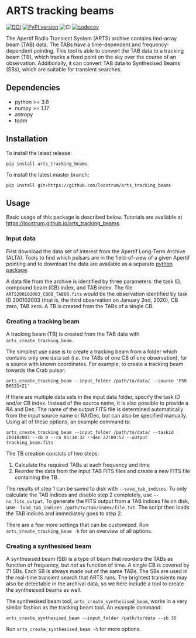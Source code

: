 # ARTS tracking beams
[![DOI](https://zenodo.org/badge/291081079.svg)](https://zenodo.org/badge/latestdoi/291081079)
[![PyPI version](https://badge.fury.io/py/arts-tracking-beams.svg)](https://badge.fury.io/py/arts-tracking-beams)
![CI](https://github.com/loostrum/arts_tracking_beams/workflows/CI/badge.svg)
[![codecov](https://codecov.io/gh/loostrum/arts_tracking_beams/branch/master/graph/badge.svg)](https://codecov.io/gh/loostrum/arts_tracking_beams)

The Apertif Radio Transient System (ARTS) archive contains tied-array beam (TAB) data. The TABs have a time-dependent and
frequency-dependent pointing. This tool is able to convert the TAB data to a tracking beam (TB), which tracks a fixed point
on the sky over the course of an observation. Additionally, it can convert TAB data to Synthesised Beams (SBs),
which are suitable for transient searches.

## Dependencies
* python >= 3.6
* numpy >= 1.17
* astropy
* tqdm

## Installation
To install the latest release:

`pip install arts_tracking_beams`
  
To install the latest master branch:
 
`pip install git+https://github.com/loostrum/arts_tracking_beams`

## Usage
Basic usage of this package is described below. Tutorials are available at https://loostrum.github.io/arts_tracking_beams.

### Input data
First download the data set of interest from the Apertif Long-Term Archive (ALTA). Tools to find which pulsars are in the 
field-of-view of a given Apertif pointing and to download the data are available as a separate
[python package](https://github.com/loostrum/arts_tools).

A data file from the archive is identified by three parameters: the task ID, compound beam (CB) index, and TAB index.
The file `ARTS200102003_CB00_TAB00.fits` would be the observation identified by task ID 200102003
(that is, the third observation on January 2nd, 2020), CB zero, TAB zero. A TB is created from the TABs of a single CB.

### Creating a tracking beam
A tracking beam (TB) is created from the TAB data with `arts_create_tracking_beam`. 

The simplest use case is to create a tracking beam
from a folder which contains only one data set (i.e. the TABs of one CB of one observation), for a source with known 
coordinates. For example, to create a tracking beam towards the Crab pulsar:

`arts_create_tracking_beam --input_folder /path/to/data/ --source 'PSR B0531+21'`

If there are multiple data sets in the input data folder, specify the task ID and/or CB index. Instead of the source name,
it is also possible to provide a RA and Dec. The name of the output FITS file is determined automatically from the input 
source name or RA/Dec, but can also be specified manually. Using all of these options, an example command is:

`arts_create_tracking_beam --input_folder /path/to/data/ --taskid 200102003 --cb 0 --ra 05:34:32 --dec 22:00:52 --output tracking_beam.fits`

The TB creation consists of two steps:
1. Calculate the required TABs at each frequency and time
2. Reorder the data from the input TAB FITS files and create a new FITS file containing the TB.

The results of step 1 can be saved to disk with `--save_tab_indices`. To only calculate the TAB indices and 
disable step 2 completely, use `--no_fits_output`. 
To generate the FITS output from a TAB indices file on disk, use`--load_tab_indices /path/to/tab/index/file.txt`.
The script then loads the TAB indices and immediately goes to step 2.

There are a few more settings that can be customized. Run `arts_create_tracking_beam -h` for an overview of all options.

### Creating a synthesised beam
A synthesised beam (SB) is a type of beam that reorders the TABs as function of frequency, but *not* as function of time.
A single CB is covered by 71 SBs. Each SB is always made out of the same TABs. The SBs are used in the real-time 
transient search that ARTS runs. The brightest transients may also be detectable in the archival data, so we here include
a tool to create the synthesised beams as well. 

The synthesised beam tool, `arts_create_synthesised_beam`, works
in a very similar fashion as the tracking beam tool. An example command:
 
`arts_create_synthesised_beam --input_folder /path/to/data --sb 35`

Run `arts_create_synthesised_beam -h` for more options.


